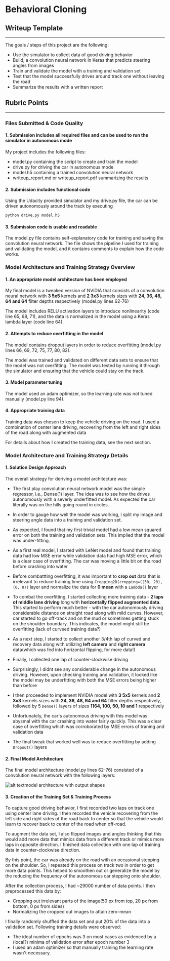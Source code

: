 # **Behavioral Cloning** 

## Writeup Template

---

The goals / steps of this project are the following:
* Use the simulator to collect data of good driving behavior
* Build, a convolution neural network in Keras that predicts steering angles from images
* Train and validate the model with a training and validation set
* Test that the model successfully drives around track one without leaving the road
* Summarize the results with a written report


## Rubric Points
---
### Files Submitted & Code Quality

#### 1. Submission includes all required files and can be used to run the simulator in autonomous mode

My project includes the following files:
* model.py containing the script to create and train the model
* drive.py for driving the car in autonomous mode
* model.h5 containing a trained convolution neural network 
* writeup_report.md or writeup_report.pdf summarizing the results

#### 2. Submission includes functional code
Using the Udacity provided simulator and my drive.py file, the car can be driven autonomously around the track by executing 
```sh
python drive.py model.h5
```

#### 3. Submission code is usable and readable

The model.py file contains self-explanatory code for training and saving the convolution neural network. The file shows the pipeline 
I used for training and validating the model, and it contains comments to explain how the code works.

### Model Architecture and Training Strategy Overview

#### 1. An appropriate model architecture has been employed

My final model is a tweaked version of NVIDIA that consists of a convolution neural network with **3 5x5** kernels and **2 3x3** kernels sizes 
with **24, 36, 48, 64 and 64** filter depths respectively (model.py lines 62-76) 

The model includes RELU activation layers to introduce nonlinearity (code line 65, 68, 71), and the data is normalized in the model 
using a Keras lambda layer (code line 64). 

#### 2. Attempts to reduce overfitting in the model

The model contains dropout layers in order to reduce overfitting (model.py lines 66, 69, 72, 75, 77, 80, 82). 

The model was trained and validated on different data sets to ensure that the model was not overfitting.
The model was tested by running it through the simulator and ensuring that the vehicle could stay on the track.

#### 3. Model parameter tuning

The model used an adam optimizer, so the learning rate was not tuned manually (model.py line 94).

#### 4. Appropriate training data

Training data was chosen to keep the vehicle driving on the road. I used a combination of center lane driving, recovering from the left
and right sides of the road along with augmented data

For details about how I created the training data, see the next section. 

### Model Architecture and Training Strategy Details

#### 1. Solution Design Approach

The overall strategy for deriving a model architecture was:

* The first play convolution neural network model was the simple regressor, i.e., Dense(1) layer. The idea was to see how the
 drives autonomously with a severly underfitted model. As expected the car literally was on the hills going round in circles.
* In order to gauge how well the model was working, I split my image and steering angle data into a training and validation set. 
* As expected, I found that my first trivial model had a low mean squared error on both the training and validation sets. 
This implied that the model was under-fitting. 
* As a first real model, I started with LeNet model and found that training data had low MSE error while validation data
had high MSE error, which is a clear case of overfitting. The car was moving a little bit on the road before crashing into water
* Before combattting overfitting, it was important to **crop out** data that is irrelevant to reduce training time using 
```Cropping2D(cropping=((50, 20), (0, 0))``` layer and normalize the data for **0 mean** with a ```Lambda()``` layer

* To combat the overfitting, I started collecting more training data - **2 laps of middle lane driving** long with 
**horizontally flipped augmented data**. This started to perform much better - with the car autonomously driving considerable 
distance on straight road along with mild curves. However, car started to go off-track and on the mud or sometimes getting stuck 
on the shoulder boundary. This indicates, the model might still be overfitting (lack of curveed training data?)
* As a next step, I started to collect another 3/4th lap of curved and recovery data along with utilizing **left camera** and
**right camera** data(which was fed into horizontal flipping, for more data!)
* Finally, I collected one lap of counter-clockwise driving
* Surprisingly, I didnt see any considerable change in the autonomous driving. However, upon checking training and validation, it looked 
like the model may be underfitting with both the MSE errors being higher than before
* I then proceeded to implement NVIDIA model with **3 5x5** kernels and **2 3x3** kernels sizes 
with **24, 36, 48, 64 and 64** filter depths respectively, followed by 5 ```Dense()``` layers of sizes **1164, 100, 50, 10 and 1** respectively
* Unfortunately, the car's autonomous driving with this model was abysmal with the car crashing into water fairly quickly.
This was a clear case of overfitting which was corroborated by MSE errors of traning and validation data
* The final tweak that worked well was to reduce overfitting by adding ```Dropout()``` layers

#### 2. Final Model Architecture

The final model architecture (model.py lines 62-76) consisted of a convolution neural network with the following layers:

![alt textmodel architecture with output shapes](model_architecture.png)

#### 3. Creation of the Training Set & Training Process

To capture good driving behavior, I first recorded two laps on track one using center lane driving. 
I then recorded the vehicle recovering from the left side and right sides of the road back to center so that the vehicle 
would learn to recover back to center of the road when off-road.

To augment the data set, I also flipped images and angles thinking that this would add more data that mimics data
from a different track or mimics more laps in opposite direction. I finished data collection with one lap of training data
in counter-clockwise direction.

By this point, the car was already on the road with an occasional stepping on the shoulder. So, I repeated this process
on track two in order to get more data points. This helped to smoothen out or generalize the model by the reducing the
frequency of the autonomous car stepping onto shoulder.

After the collection process, I had ~29000 number of data points. I then preprocessed this data by:
* Cropping out irrelevant parts of the image(50 px from top, 20 px from bottom, 0 px from sides)
* Normalizing the cropped out images to attain zero-mean

I finally randomly shuffled the data set and put 20% of the data into a validation set. Following training details were observed:

* The ideal number of epochs was 3 on most cases as evidenced by a (local?) minima of validation error after epoch number 3
* I used an adam optimizer so that manually training the learning rate wasn't necessary.

